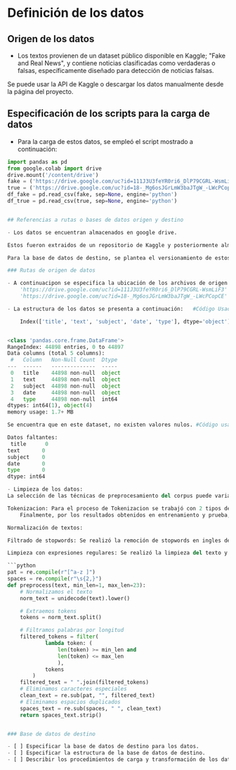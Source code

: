 # Definición de los datos

## Origen de los datos

- Los textos provienen de un dataset público disponible en Kaggle;
"Fake and Real News", y contiene noticias clasificadas como verdaderas o falsas, específicamente diseñado para detección de noticias falsas.

Se puede usar la API de Kaggle o descargar los datos manualmente desde la página del proyecto.

## Especificación de los scripts para la carga de datos

- Para la carga de estos datos, se empleó el script mostrado a continuación:

```python
import pandas as pd
from google.colab import drive
drive.mount('/content/drive')
fake = ('https://drive.google.com/uc?id=111J3U3feYR0ri6_DlP79CGRL-WsmLiF3')
true = ('https://drive.google.com/uc?id=18-_Mg6osJGrLmW3baJTgW_-LWcPCopCE')
df_fake = pd.read_csv(fake, sep=None, engine='python')
df_true = pd.read_csv(true, sep=None, engine='python')


## Referencias a rutas o bases de datos origen y destino

- Los datos se encuentran almacenados en google drive.

Estos fueron extraidos de un repositorio de Kaggle y posteriormente almacenados.

Para la base de datos de destino, se plantea el versionamiento de estos datos a través de DVC en Google drive, en un espacio de almacenamiento público.

### Rutas de origen de datos

- A continuacipon se especifica la ubicación de los archivos de origen de los datos.
    'https://drive.google.com/uc?id=111J3U3feYR0ri6_DlP79CGRL-WsmLiF3'
    'https://drive.google.com/uc?id=18-_Mg6osJGrLmW3baJTgW_-LWcPCopCE'

- La estructura de los datos se presenta a continuación:   #Código Usado: df.info()

    Index(['title', 'text', 'subject', 'date', 'type'], dtype='object')


<class 'pandas.core.frame.DataFrame'>
RangeIndex: 44898 entries, 0 to 44897
Data columns (total 5 columns):
 #   Column   Non-Null Count  Dtype 
---  ------   --------------  ----- 
 0   title    44898 non-null  object
 1   text     44898 non-null  object
 2   subject  44898 non-null  object
 3   date     44898 non-null  object
 4   type     44898 non-null  int64 
dtypes: int64(1), object(4)
memory usage: 1.7+ MB

Se encuentra que en este dataset, no existen valores nulos. #Código usado: missing_data = df.isnull().sum() /n print("Datos faltantes:\n", missing_data)

Datos faltantes:
 title      0
text       0
subject    0
date       0
type       0
dtype: int64

- Limpieza de los datos:
La selección de las técnicas de preprocesamiento del corpus puede variar en cada conjunto de datos. Recuerde que puede aplicar (no necesariamente todas) las técnicas generales vistas en el curso, tales como:

Tokenizacion: Para el proceso de Tokenizacion se trabajó con 2 tipos de embeddings. El primero fue TFIDF, de tipo frecuentista y Doc2Vec, de tipo semántico.
    Finalmente, por los resultados obtenidos en entrenamiento y prueba, se selección Doc2Vec.

Normalización de textos:

Filtrado de stopwords: Se realizó la remoción de stopwords en ingles de TfidfVectorizer. Esto no se aplicó en Doc2Vec para no afectar el sentido semántico de las noticias.

Limpieza con expresiones regulares: Se realizó la limpieza del texto y su normalización con el siguiente script.

```python
pat = re.compile(r"[^a-z ]")
spaces = re.compile(r"\s{2,}")
def preprocess(text, min_len=1, max_len=23):
    # Normalizamos el texto
    norm_text = unidecode(text).lower()

    # Extraemos tokens
    tokens = norm_text.split()

    # Filtramos palabras por longitud
    filtered_tokens = filter(
            lambda token: (
                len(token) >= min_len and
                len(token) <= max_len
                ),
            tokens
        )
    filtered_text = " ".join(filtered_tokens)
    # Eliminamos caracteres especiales
    clean_text = re.sub(pat, "", filtered_text)
    # Eliminamos espacios duplicados
    spaces_text = re.sub(spaces, " ", clean_text)
    return spaces_text.strip()


### Base de datos de destino

- [ ] Especificar la base de datos de destino para los datos.
- [ ] Especificar la estructura de la base de datos de destino.
- [ ] Describir los procedimientos de carga y transformación de los datos en la base de datos de destino.
